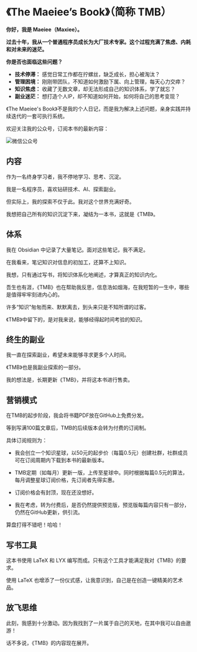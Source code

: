 # 《The Maeiee’s Book》（简称 TMB）

**你好，我是 Maeiee（Maxiee）。**

**过去十年，我从一个普通程序员成长为大厂技术专家。这个过程充满了焦虑、内耗和对未来的迷茫。**

**你是否也面临这些问题？**

- **技术停滞：** 感觉日常工作都在拧螺丝，缺乏成长，担心被淘汰？
- **管理困境：** 刚刚带团队，不知道如何激励下属、向上管理，每天心力交瘁？
- **知识焦虑：** 收藏了无数文章，却无法形成自己的知识体系，学了就忘？
- **副业迷茫：** 想打造个人IP，却不知道如何开始，如何将自己的思考变现？

《The Maeiee's Book》不是我的个人日记，而是我为解决上述问题，亲身实践并持续迭代的一套可执行系统。

欢迎关注我的公众号，订阅本书的最新内容：

![微信公众号](https://github.com/user-attachments/assets/ea9bf133-2e08-4331-9443-f7c50a9f042c)

## 内容

作为一名终身学习者，我不停地学习、思考、沉淀。

我是一名程序员，喜欢钻研技术、AI、探索副业。

但实际上，我的探索不仅于此。我对这个世界充满好奇。

我想把自己所有的知识沉淀下来，凝结为一本书，这就是《TMB》。

## 体系

我在 Obsidian 中记录了大量笔记。面对这些笔记，我不满足。

在我看来，笔记知识对信息的初加工，还算不上知识。

我想，只有通过写书，将知识体系化地阐述，才算真正的知识内化。

吾生也有涯，《TMB》也在帮助我反思，信息浩如烟海，在我短暂的一生中，哪些是值得牢牢刻进内心的。

许多“知识”匆匆而来、默默离去，到头来只是不知所谓的过客。

《TMB》中留下的，是对我来说，能够经得起时间考验的知识。

## 终生的副业

我一直在探索副业，希望未来能够寻求更多个人时间。

《TMB》也是我副业探索的一部分。

我的想法是，长期更新《TMB》，并将这本书进行售卖。

## 营销模式

在TMB的起步阶段，我会将书籍PDF放在GitHub上免费分发。

等到写满100篇文章后，TMB的后续版本会转为付费的订阅制。

具体订阅规则为：

- 我会创立一个知识星球，以50元的起步价（每篇0.5元）创建社群，社群成员可在订阅周期内下载到本书的最新版本。

- TMB定期（如每月）更新一版，上传至星球中。同时根据每篇0.5元的算法，每月调整星球订阅价格，先订阅者先得实惠。

- 订阅价格会有封顶，现在还没想好。

- 我在考虑，转为付费后，是否仍然提供预览版，预览版每篇内容只有一部分，仍然在GitHub更新，供引流。

算盘打得不错吧！哈哈！

## 写书工具

这本书使用 LaTeX 和 LYX 编写而成。只有这个工具才能满足我对《TMB》的要求。

使用 LaTeX 也增添了一份仪式感，让我意识到，自己是在创造一键精美的艺术品。

## 放飞思维

此刻，我感到十分激动。因为我找到了一片属于自己的天地，在其中我可以自由遨游！

话不多说，《TMB》的内容现在展开。
